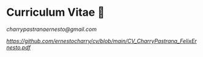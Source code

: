 # Curriculum Vitae 🚀
_charrypastranaernesto@gmail.com_

_https://github.com/ernestocharry/cv/blob/main/CV_CharryPastrana_FelixErnesto.pdf_